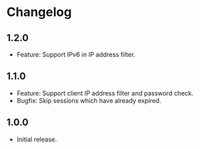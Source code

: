 # Changelog

## 1.2.0

* Feature: Support IPv6 in IP address filter.

## 1.1.0

* Feature: Support client IP address filter and password check.
* Bugfix: Skip sessions which have already expired.

## 1.0.0

* Initial release.